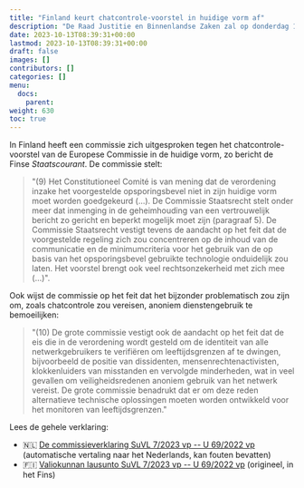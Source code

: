 ```yaml
---
title: "Finland keurt chatcontrole-voorstel in huidige vorm af"
description: "De Raad Justitie en Binnenlandse Zaken zal op donderdag 19 oktober niet stemmen om het chatcontrole-voorstel aan te nemen, zo rapporteert Europarlementariër Patrick Breyer."
date: 2023-10-13T08:39:31+00:00
lastmod: 2023-10-13T08:39:31+00:00
draft: false
images: []
contributors: []
categories: []
menu:
  docs:
    parent: 
weight: 630
toc: true
---
```


In Finland heeft een commissie zich uitgesproken tegen het chatcontrole-voorstel van de Europese Commissie in de huidige vorm, zo bericht de Finse _Staatscourant_. De commissie stelt:

> "(9) Het Constitutioneel Comité is van mening dat de verordening inzake het voorgestelde opsporingsbevel niet in zijn huidige vorm moet worden goedgekeurd (...). De Commissie Staatsrecht stelt onder meer dat inmenging in de geheimhouding van een vertrouwelijk bericht zo gericht en beperkt mogelijk moet zijn (paragraaf 5). De Commissie Staatsrecht vestigt tevens de aandacht op het feit dat de voorgestelde regeling zich zou concentreren op de inhoud van de communicatie en de minimumcriteria voor het gebruik van de op basis van het opsporingsbevel gebruikte technologie onduidelijk zou laten. Het voorstel brengt ook veel rechtsonzekerheid met zich mee (...)".

Ook wijst de commissie op het feit dat het bijzonder problematisch zou zijn om, zoals chatcontrole zou vereisen, anoniem dienstengebruik te bemoeilijken:

> "(10) De grote commissie vestigt ook de aandacht op het feit dat de eis die in de verordening wordt gesteld om de identiteit van alle netwerkgebruikers te verifiëren om leeftijdsgrenzen af te dwingen, bijvoorbeeld de positie van dissidenten, mensenrechtenactivisten, klokkenluiders van misstanden en vervolgde minderheden, wat in veel gevallen om veiligheidsredenen anoniem gebruik van het netwerk vereist. De grote commissie benadrukt dat er om deze reden alternatieve technische oplossingen moeten worden ontwikkeld voor het monitoren van leeftijdsgrenzen."

Lees de gehele verklaring:
- 🇳🇱 [De commissieverklaring  SuVL  7/2023 vp -- U 69/2022 vp ](https://www-eduskunta-fi.translate.goog/FI/vaski/Lausunto/Sivut/SuVL_7+2023.aspx?_x_tr_sl=fi&_x_tr_tl=nl) (automatische vertaling naar het Nederlands, kan fouten bevatten)
- 🇫🇮 [Valiokunnan lausunto SuVL 7/2023 vp -- U 69/2022 vp](https://www.eduskunta.fi/FI/vaski/Lausunto/Sivut/SuVL_7+2023.aspx) (origineel, in het Fins)
